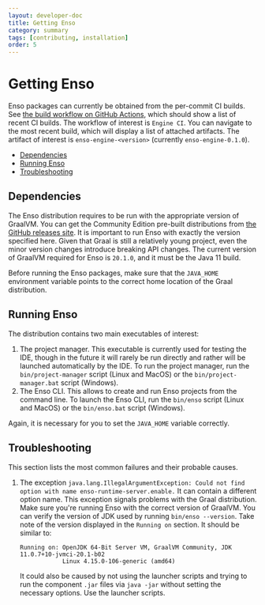```yaml
---
layout: developer-doc
title: Getting Enso
category: summary
tags: [contributing, installation]
order: 5
---
```


# Getting Enso

Enso packages can currently be obtained from the per-commit CI builds. See
[the build workflow on GitHub Actions](https://github.com/enso-org/enso/actions?query=workflow%3A%22Engine+CI%22+branch%3Amain),
which should show a list of recent CI builds. The workflow of interest is
`Engine CI`. You can navigate to the most recent build, which will display a
list of attached artifacts. The artifact of interest is `enso-engine-<version>`
(currently `enso-engine-0.1.0`).

<!-- MarkdownTOC levels="2,3" autolink="true" -->

- [Dependencies](#dependencies)
- [Running Enso](#running-enso)
- [Troubleshooting](#troubleshooting)

<!-- /MarkdownTOC -->

## Dependencies

The Enso distribution requires to be run with the appropriate version of
GraalVM. You can get the Community Edition pre-built distributions from
[the GitHub releases site](https://github.com/graalvm/graalvm-ce-builds/releases).
It is important to run Enso with exactly the version specified here. Given that
Graal is still a relatively young project, even the minor version changes
introduce breaking API changes. The current version of GraalVM required for Enso
is `20.1.0`, and it must be the Java 11 build.

Before running the Enso packages, make sure that the `JAVA_HOME` environment
variable points to the correct home location of the Graal distribution.

## Running Enso

The distribution contains two main executables of interest:

1. The project manager. This executable is currently used for testing the IDE,
   though in the future it will rarely be run directly and rather will be
   launched automatically by the IDE. To run the project manager, run the
   `bin/project-manager` script (Linux and MacOS) or the
   `bin/project-manager.bat` script (Windows).
2. The Enso CLI. This allows to create and run Enso projects from the command
   line. To launch the Enso CLI, run the `bin/enso` script (Linux and MacOS) or
   the `bin/enso.bat` script (Windows).

Again, it is necessary for you to set the `JAVA_HOME` variable correctly.

## Troubleshooting

This section lists the most common failures and their probable causes.

1. The exception
   `java.lang.IllegalArgumentException: Could not find option with name enso-runtime-server.enable.`
   It can contain a different option name. This exception signals problems with
   the Graal distribution. Make sure you're running Enso with the correct
   version of GraalVM. You can verify the version of JDK used by running
   `bin/enso --version`. Take note of the version displayed in the `Running on`
   section. It should be similar to:

   ```
   Running on: OpenJDK 64-Bit Server VM, GraalVM Community, JDK 11.0.7+10-jvmci-20.1-b02
               Linux 4.15.0-106-generic (amd64)
   ```

   It could also be caused by not using the launcher scripts and trying to run
   the component `.jar` files via `java -jar` without setting the necessary
   options. Use the launcher scripts.
